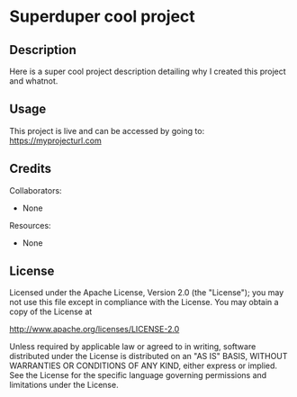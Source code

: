 # Superduper cool project

## Description

Here is a super cool project description detailing why I created this project and whatnot.

## Usage

This project is live and can be accessed by going to: https://myprojecturl.com

## Credits

Collaborators:

* None

Resources:

* None

## License

Licensed under the Apache License, Version 2.0 (the "License"); you may not use this file except in compliance with the License. You may obtain a copy of the License at

http://www.apache.org/licenses/LICENSE-2.0

Unless required by applicable law or agreed to in writing, software distributed under the License is distributed on an "AS IS" BASIS, WITHOUT WARRANTIES OR CONDITIONS OF ANY KIND, either express or implied. See the License for the specific language governing permissions and limitations under the License.
